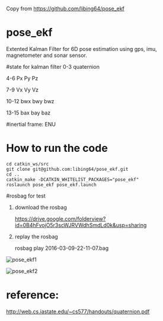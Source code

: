 Copy from https://github.com/libing64/pose_ekf
# pose_ekf
Extented Kalman Filter for 6D pose estimation using gps, imu, magnetometer and sonar sensor.

#state for kalman filter
0-3 quaternion

4-6 Px Py Pz

7-9 Vx Vy Vz

10-12 bwx bwy bwz

13-15 bax bay baz 

#inertial frame: ENU

# How to run the code
    cd catkin_ws/src
    git clone git@github.com:libing64/pose_ekf.git
    cd ..
    catkin_make -DCATKIN_WHITELIST_PACKAGES="pose_ekf"
    roslaunch pose_ekf pose_ekf.launch
#rosbag for test
1. download the rosbag

    https://drive.google.com/folderview?id=0B4hFvojO5r3scWJRVWdhSmdLd0k&usp=sharing
    
2. replay the rosbag

    rosbag play 2016-03-09-22-11-07.bag

![pose_ekf1](https://cloud.githubusercontent.com/assets/3192355/13659245/5f6d9e70-e6ba-11e5-8baa-edfb05460506.png)


![pose_ekf2](https://cloud.githubusercontent.com/assets/3192355/13659246/5f6e8b1e-e6ba-11e5-8cb1-f212e1b0b8dc.png)

# reference:

http://web.cs.iastate.edu/~cs577/handouts/quaternion.pdf
